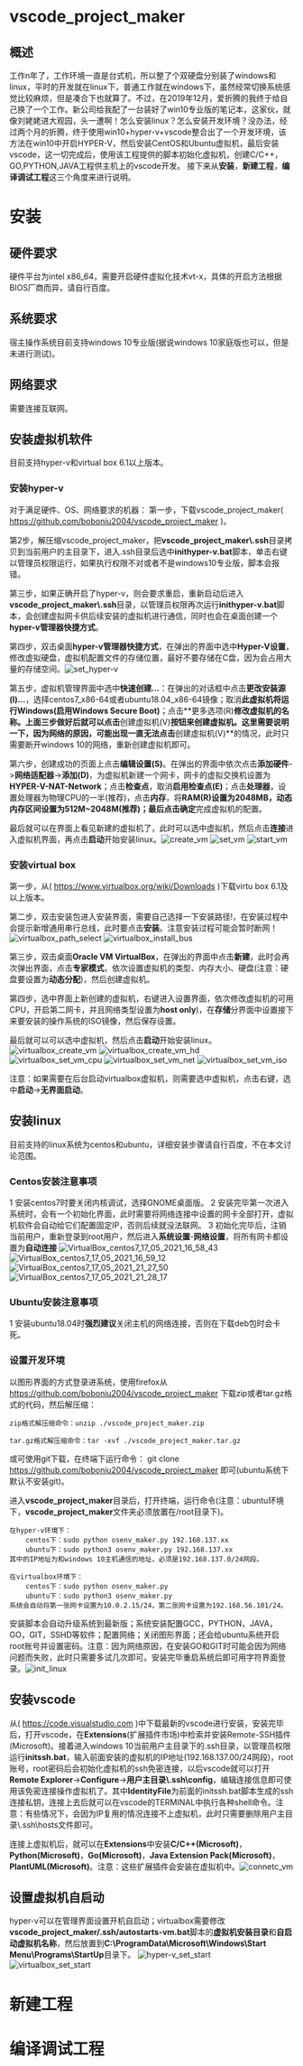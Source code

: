 # vscode_project_maker
## 概述
工作n年了，工作环境一直是台式机，所以整了个双硬盘分别装了windows和linux，平时的开发就在linux下，普通工作就在windows下，虽然经常切换系统感觉比较麻烦，但是凑合下也就算了。不过，在2019年12月，爱折腾的我终于给自己换了一个工作。新公司给我配了一台装好了win10专业版的笔记本，这家伙，就像刘姥姥进大观园，头一遭啊！怎么安装linux？怎么安装开发环境？没办法，经过两个月的折腾，终于使用win10+hyper-v+vscode整合出了一个开发环境，该方法在win10中开启HYPER-V，然后安装CentOS和Ubuntu虚拟机，最后安装vscode，这一切完成后，使用该工程提供的脚本初始化虚拟机，创建C/C++，GO,PYTHON,JAVA工程供主机上的vscode开发。
接下来从**安装**，**新建工程**，**编译调试工程**这三个角度来进行说明。

# 安装
## 硬件要求
硬件平台为intel x86_64，需要开启硬件虚拟化技术vt-x，具体的开启方法根据BIOS厂商而异，请自行百度。

## 系统要求
宿主操作系统目前支持windows 10专业版(据说windows 10家庭版也可以，但是未进行测试)。

## 网络要求
需要连接互联网。

## 安装虚拟机软件
目前支持hyper-v和virtual box 6.1以上版本。

### 安装hyper-v
对于满足硬件、OS、网络要求的机器：
第一步，下载vscode_project_maker( https://github.com/boboniu2004/vscode_project_maker )。

第2步，解压缩vscode_project_maker，把**vscode_project_maker\\.ssh**目录拷贝到当前用户的主目录下，进入.ssh目录后选中**inithyper-v.bat**脚本，单击右键以管理员权限运行，如果执行权限不对或者不是windows10专业版，脚本会报错。

第三步，如果正确开启了hyper-v，则会要求重启，重新启动后进入**vscode_project_maker\\.ssh**目录，以管理员权限再次运行**inithyper-v.bat**脚本，会创建虚拟网卡供后续安装的虚拟机进行通信，同时也会在桌面创建一个**hyper-v管理器快捷方式**。

第四步，双击桌面**hyper-v管理器快捷方式**，在弹出的界面中选中**Hyper-V设置**，修改虚拟硬盘，虚拟机配置文件的存储位置，最好不要存储在C盘，因为会占用大量的存储空间。![set_hyper-v](https://github.com/boboniu2004/vscode_project_maker/blob/master/picture/set_hyper-v.jpg) 

第五步，虚拟机管理界面中选中**快速创建...**：在弹出的对话框中点击**更改安装源(I)...**，选择centos7_x86-64或者ubuntu18.04_x86-64镜像；取消**此虚拟机将运行Windows(启用Windows Secure Boot)**；点击**更多选项(R)**修改虚拟机的名称。上面三步做好后就可以点击**创建虚拟机(V)**按钮来创建虚拟机。这里需要说明一下，因为网络的原因，可能出现一直无法点击**创建虚拟机(V)**的情况，此时只需要断开windows 10的网络，重新创建虚拟机即可。

第六步，创建成功的页面上点击**编辑设置(S)**。在弹出的界面中依次点击**添加硬件**->**网络适配器**->**添加(D)**，为虚拟机新建一个网卡，网卡的虚拟交换机设置为**HYPER-V-NAT-Network**；点击**检查点**，取消**启用检查点(E)**；点击**处理器**，设置处理器为物理CPU的一半(推荐)，点击**内存**，将**RAM(R)**设置为2048MB，动态内存区间设置为512M~2048M(推荐)；最后点击**确定**完成虚拟机的配置。

最后就可以在界面上看见新建的虚拟机了，此时可以选中虚拟机，然后点击**连接**进入虚拟机界面，再点击**启动**开始安装linux。![create_vm](https://github.com/boboniu2004/vscode_project_maker/blob/master/picture/create_vm.jpg) ![set_vm](https://github.com/boboniu2004/vscode_project_maker/blob/master/picture/set_vm.jpg) ![start_vm](https://github.com/boboniu2004/vscode_project_maker/blob/master/picture/start_vm.jpg)

### 安装virtual box
第一步，从( https://www.virtualbox.org/wiki/Downloads )下载virtu box 6.1及以上版本。

第二步，双击安装包进入安装界面，需要自己选择一下安装路径!，在安装过程中会提示新增通用串行总线，此时要点击**安装**。注意安装过程可能会暂时断网！ 
![virtualbox_path_select](https://github.com/boboniu2004/vscode_project_maker/blob/master/picture/virtualbox_path_select.jpg) ![virtualbox_install_bus](https://github.com/boboniu2004/vscode_project_maker/blob/master/picture/virtualbox_install_bus.jpg)

第三步，双击桌面**Oracle VM VirtualBox**，在弹出的界面中点击**新建**，此时会再次弹出界面，点击**专家模式**，依次设置虚拟机的类型、内存大小、硬盘(注意：硬盘要设置为**动态分配**)，然后创建虚拟机。

第四步，选中界面上新创建的虚拟机，右键进入设置界面，依次修改虚拟机的可用CPU，开启第二网卡，并且网络类型设置为**host only**)，在**存储**分界面中设置接下来要安装的操作系统的ISO镜像，然后保存设置。

最后就可以可以选中虚拟机，然后点击**启动**开始安装linux。 ![virtualbox_create_vm](https://github.com/boboniu2004/vscode_project_maker/blob/master/picture/virtualbox_create_vm.jpg) ![virtualbox_create_vm_hd](https://github.com/boboniu2004/vscode_project_maker/blob/master/picture/virtualbox_create_vm_hd.jpg) ![virtualbox_set_vm_cpu](https://github.com/boboniu2004/vscode_project_maker/blob/master/picture/virtualbox_set_vm_cpu.jpg) ![virtualbox_set_vm_net](https://github.com/boboniu2004/vscode_project_maker/blob/master/picture/virtualbox_set_vm_net.jpg) ![virtualbox_set_vm_iso](https://github.com/boboniu2004/vscode_project_maker/blob/master/picture/virtualbox_set_vm_iso.jpg)

注意：如果需要在后台启动virtualbox虚拟机，则需要选中虚拟机，点击右键，选中**启动**->**无界面启动**。

## 安装linux
目前支持的linux系统为centos和ubuntu，详细安装步骤请自行百度，不在本文讨论范围。
### Centos安装注意事项
1 安装centos7时要关闭内核调试，选择GNOME桌面版。
2 安装完毕第一次进入系统时，会有一个初始化界面，此时需要将网络连接中设置的网卡全部打开，虚拟机软件会自动给它们配置固定IP，否则后续就没法联网。
3 初始化完毕后，注销当前用户，重新登录到root用户，然后进入**系统设置**-**网络设置**，将所有网卡都设置为**自动连接**
![VirtualBox_centos7_17_05_2021_16_58_43](https://github.com/boboniu2004/vscode_project_maker/blob/master/picture/VirtualBox_centos7_17_05_2021_16_58_43.jpg) ![VirtualBox_centos7_17_05_2021_16_59_12](https://github.com/boboniu2004/vscode_project_maker/blob/master/picture/VirtualBox_centos7_17_05_2021_16_59_12.jpg) ![VirtualBox_centos7_17_05_2021_21_27_50](https://github.com/boboniu2004/vscode_project_maker/blob/master/picture/VirtualBox_centos7_17_05_2021_21_27_50.jpg) ![VirtualBox_centos7_17_05_2021_21_28_17](https://github.com/boboniu2004/vscode_project_maker/blob/master/picture/VirtualBox_centos7_17_05_2021_21_28_17.jpg)

### Ubuntu安装注意事项
1 安装ubuntu18.04时**强烈建议**关闭主机的网络连接，否则在下载deb包时会卡死。

### 设置开发环境
以图形界面的方式登录进系统，使用firefox从 https://github.com/boboniu2004/vscode_project_maker 下载zip或者tar.gz格式的代码，然后解压缩：

    zip格式解压缩命令：unzip ./vscode_project_maker.zip

    tar.gz格式解压缩命令：tar -xvf ./vscode_project_maker.tar.gz
    
或可使用git下载，在终端下运行命令： git clone https://github.com/boboniu2004/vscode_project_maker 即可(ubuntu系统下默认不安装git)。

进入**vscode_project_maker**目录后，打开终端，运行命令(注意：ubuntu环境下，**vscode_project_maker**文件夹必须放置在/root目录下)。

    在hyper-v环境下：
        centos下：sudo python osenv_maker.py 192.168.137.xx
        ubuntu下：sudo python3 osenv_maker.py 192.168.137.xx
    其中的IP地址为和windows 10主机通信的地址，必须是192.168.137.0/24网段。

    在virtualbox环境下：
        centos下：sudo python osenv_maker.py
        ubuntu下：sudo python3 osenv_maker.py
    系统会自动将第一张网卡设置为10.0.2.15/24，第二张网卡设置为192.168.56.101/24。

安装脚本会自动升级系统到最新版；系统安装配置GCC，PYTHON，JAVA，GO，GIT，SSHD等软件；配置网络；关闭图形界面；还会给ubuntu系统开启root账号并设置密码。注意：因为网络原因，在安装GO和GIT时可能会因为网络问题而失败，此时只需要多试几次即可。安装完毕重启系统后即可用字符界面登录。![init_linux](https://github.com/boboniu2004/vscode_project_maker/blob/master/picture/init_linux.jpg)

## 安装vscode
从( https://code.visualstudio.com )中下载最新的vscode进行安装，安装完毕后，打开vscode，在**Extensions**(扩展插件市场)中检索并安装Remote-SSH插件(Microsoft)。接着进入windows 10当前用户主目录下的.ssh目录，以管理员权限运行**initssh.bat**，输入前面安装的虚拟机的IP地址(192.168.137.00/24网段)，root账号，root密码后会初始化虚拟机的ssh免密连接，以后vscode就可以打开**Remote Explorer**->**Configure**->**用户主目录\\.ssh\\config**，编辑连接信息即可使用该免密连接操作虚拟机了。其中**IdentityFile**为前面的initssh.bat脚本生成的ssh连接私钥，连接上去后就可以在vscode的TERMINAL中执行各种shell命令。注意：有些情况下，会因为IP复用的情况连接不上虚拟机，此时只需要删除用户主目录\\.ssh\\hosts文件即可。

连接上虚拟机后，就可以在**Extensions**中安装**C/C++(Microsoft)**，**Python(Microsoft)**，**Go(Microsoft)**，**Java Extension Pack(Microsoft)**，**PlantUML(Microsoft)**。注意：这些扩展插件会安装在虚拟机中。![connetc_vm](https://github.com/boboniu2004/vscode_project_maker/blob/master/picture/connetc_vm.jpg)

## 设置虚拟机自启动
hyper-v可以在管理界面设置开机自启动；virtualbox需要修改**vscode_project_maker/.ssh/autostarts-vm.bat**脚本的**虚拟机安装目录**和**自启动虚拟机名称**，然后放置到**C:\ProgramData\Microsoft\Windows\Start Menu\Programs\StartUp**目录下。
![hyper-v_set_start](https://github.com/boboniu2004/vscode_project_maker/blob/master/picture/hyper-v_set_start.jpg) ![virtualbox_set_start](https://github.com/boboniu2004/vscode_project_maker/blob/master/picture/virtualbox_set_start.jpg)

# 新建工程

# 编译调试工程
